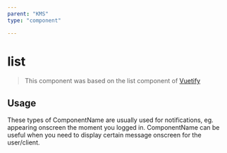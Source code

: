 ```yaml
---
parent: "KMS"
type: "component"

---
```


# list

>This component was based on the list component of [Vuetify](https://vuetifyjs.com/en/components/list/ "Vuetify's list component")

## Usage

These types of ComponentName are usually used for notifications, eg. appearing onscreen the moment you logged in. ComponentName can be useful when you need to display certain message onscreen for the user/client.

<!-- Component template need to be here -->
<DocComponent :file="'KMS/list/KMS_list-usage'"/>





